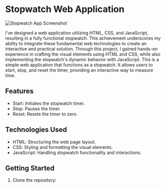 # Stopwatch Web Application

![Stopwatch App Screenshot]([screenshot.png](https://github.com/devgeek2700/PRODIGY_WD_02/blob/master/output.png?raw=true))

I've designed a web application utilizing HTML, CSS, and JavaScript, resulting in a fully functional stopwatch. This achievement underscores my ability to integrate these fundamental web technologies to create an interactive and practical solution. Through this project, I gained hands-on experience in crafting the visual elements using HTML and CSS, while also implementing the stopwatch's dynamic behavior with JavaScript. This is a simple web application that functions as a stopwatch. It allows users to start, stop, and reset the timer, providing an interactive way to measure time.

## Features

- Start: Initiates the stopwatch timer.
- Stop: Pauses the timer.
- Reset: Resets the timer to zero.

## Technologies Used

- HTML: Structuring the web page layout.
- CSS: Styling and formatting the visual elements.
- JavaScript: Handling stopwatch functionality and interactions.

## Getting Started

1. Clone the repository:
